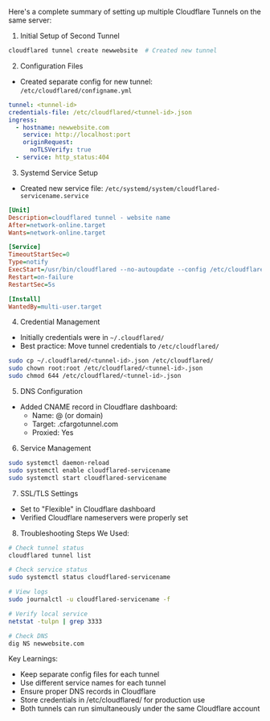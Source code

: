 Here's a complete summary of setting up multiple Cloudflare Tunnels on the same server:

1. Initial Setup of Second Tunnel
```bash
cloudflared tunnel create newwebsite  # Created new tunnel
```

2. Configuration Files
- Created separate config for new tunnel: `/etc/cloudflared/configname.yml`
```yaml
tunnel: <tunnel-id>
credentials-file: /etc/cloudflared/<tunnel-id>.json
ingress:
  - hostname: newwebsite.com
    service: http://localhost:port
    originRequest:
      noTLSVerify: true
  - service: http_status:404
```

3. Systemd Service Setup
- Created new service file: `/etc/systemd/system/cloudflared-servicename.service`
```ini
[Unit]
Description=cloudflared tunnel - website name
After=network-online.target
Wants=network-online.target

[Service]
TimeoutStartSec=0
Type=notify
ExecStart=/usr/bin/cloudflared --no-autoupdate --config /etc/cloudflared/configname.yml tunnel run
Restart=on-failure
RestartSec=5s

[Install]
WantedBy=multi-user.target
```

4. Credential Management
- Initially credentials were in `~/.cloudflared/`
- Best practice: Move tunnel credentials to `/etc/cloudflared/`
```bash
sudo cp ~/.cloudflared/<tunnel-id>.json /etc/cloudflared/
sudo chown root:root /etc/cloudflared/<tunnel-id>.json
sudo chmod 644 /etc/cloudflared/<tunnel-id>.json
```

5. DNS Configuration
- Added CNAME record in Cloudflare dashboard:
  - Name: @ (or domain)
  - Target: <tunnel-id>.cfargotunnel.com
  - Proxied: Yes

6. Service Management
```bash
sudo systemctl daemon-reload
sudo systemctl enable cloudflared-servicename
sudo systemctl start cloudflared-servicename
```

7. SSL/TLS Settings
- Set to "Flexible" in Cloudflare dashboard
- Verified Cloudflare nameservers were properly set

8. Troubleshooting Steps We Used:
```bash
# Check tunnel status
cloudflared tunnel list

# Check service status
sudo systemctl status cloudflared-servicename

# View logs
sudo journalctl -u cloudflared-servicename -f

# Verify local service
netstat -tulpn | grep 3333

# Check DNS
dig NS newwebsite.com
```

Key Learnings:
- Keep separate config files for each tunnel
- Use different service names for each tunnel
- Ensure proper DNS records in Cloudflare
- Store credentials in /etc/cloudflared/ for production use
- Both tunnels can run simultaneously under the same Cloudflare account

